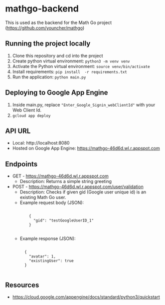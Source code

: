 # mathgo-backend
This is used as the backend for the Math Go project (https://github.com/youncher/mathgo)

## Running the project locally
1. Clone this repository and cd into the project
2. Create python virtual environment: `python3 -m venv venv`
3. Activate the Python virtual environment: `source venv/bin/activate`
4. Install requirements: `pip install  -r requirements.txt`
5. Run the application: `python main.py`

## Deploying to Google App Engine
1. Inside main.py, replace `"Enter_Google_Signin_webClientId"` with your Web Client Id.
2. `gcloud app deploy`

## API URL
* Local: http://localhost:8080
* Hosted on Google App Engine: https://mathgo-46d6d.wl.r.appspot.com

## Endpoints
* GET - https://mathgo-46d6d.wl.r.appspot.com
  * Description: Returns a simple string greeting
* POST - https://mathgo-46d6d.wl.r.appspot.com/user/validation
  * Description: Checks if given gid (Google user unique id) is an existing Math Go user.
  * Example request body (JSON):
      <pre><code>
        {
          "gid": "testGoogleUserID_1"
        }
      </code></pre>
  * Example response (JSON):
    <pre><code>
      {
        "avatar": 1, 
        "existingUser": true
      }
      </code></pre>
## Resources
* https://cloud.google.com/appengine/docs/standard/python3/quickstart
